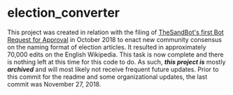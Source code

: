 # election_converter

This project was created in relation with the filing of [TheSandBot's first Bot Request for Approval](https://en.wikipedia.org/wiki/Wikipedia:Bots/Requests_for_approval/TheSandBot) in October 2018 to enact new community consensus on the naming format of election articles. It resulted in approximately 70,000 edits on the English Wikipedia. This task is now complete and there is nothing left at this time for this code to do. As such, ***this project is*** mostly ***archived*** and will most likely not receive frequent future updates. Prior to this commit for the readme and some organizational updates, the last commit was November 27, 2018.
